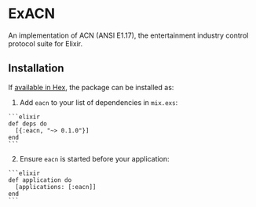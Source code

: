 # ExACN

An implementation of ACN (ANSI E1.17), the entertainment industry control protocol suite for Elixir.



## Installation

If [available in Hex](https://hex.pm/docs/publish), the package can be installed as:

  1. Add `eacn` to your list of dependencies in `mix.exs`:

    ```elixir
    def deps do
      [{:eacn, "~> 0.1.0"}]
    end
    ```

  2. Ensure `eacn` is started before your application:

    ```elixir
    def application do
      [applications: [:eacn]]
    end
    ```

